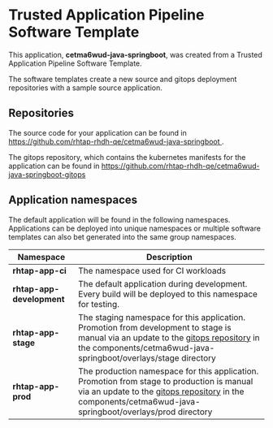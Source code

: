 # Trusted Application Pipeline Software Template

This application, **cetma6wud-java-springboot**, was created from a Trusted Application Pipeline Software Template.

The software templates create a new source and gitops deployment repositories with a sample source application. 

## Repositories

The source code for your application can be found in [https://github.com/rhtap-rhdh-qe/cetma6wud-java-springboot ](https://github.com/rhtap-rhdh-qe/cetma6wud-java-springboot ).
 
The gitops repository, which contains the kubernetes manifests for the application can be found in 
[https://github.com/rhtap-rhdh-qe/cetma6wud-java-springboot-gitops ](https://github.com/rhtap-rhdh-qe/cetma6wud-java-springboot-gitops ) 

## Application namespaces 

The default application will be found in the following namespaces. Applications can be deployed into unique namespaces or multiple software templates can also bet generated into the same group namespaces.  

|  Namespace   |  Description   |  
| -------- | -------- |
| **rhtap-app-ci** | The namespace used for CI workloads |
| **rhtap-app-development** | The default application during development. Every build will be deployed to this namespace for testing. |
| **rhtap-app-stage** | The staging namespace for this application. Promotion from development to stage is manual via an update to the [gitops repository](https://github.com/rhtap-rhdh-qe/cetma6wud-java-springboot-gitops ) in the components/cetma6wud-java-springboot/overlays/stage directory |
| **rhtap-app-prod** | The production namespace for this application. Promotion from stage to production is manual via an update to the [gitops repository](https://github.com/rhtap-rhdh-qe/cetma6wud-java-springboot-gitops ) in the components/cetma6wud-java-springboot/overlays/prod directory |